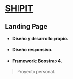 # [SHIPIT](https://bubbastudios.github.io/shipit/) #
## Landing Page ##
>
* #### Diseño y desarrollo propio. ####
* #### Diseño responsivo. ####
* #### Framework: Boostrap 4. ####
>
> Proyecto personal.
